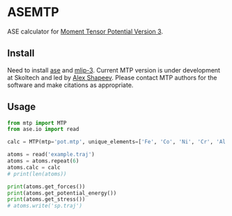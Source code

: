 # ASEMTP

ASE calculator for [Moment Tensor Potential Version 3](https://gitlab.com/ashapeev/mlip-3).

## Install

Need to install [ase](https://gitlab.com/ase/ase) and [mlip-3](https://gitlab.com/ashapeev/mlip-3). Current MTP version is under development at Skoltech and led by [Alex Shapeev](http://www.shapeev.com). Please contact MTP authors for the software and make citations as appropriate.

## Usage

```python
from mtp import MTP
from ase.io import read

calc = MTP(mtp='pot.mtp', unique_elements=['Fe', 'Co', 'Ni', 'Cr', 'Al'])

atoms = read('example.traj')
atoms = atoms.repeat(6)
atoms.calc = calc
# print(len(atoms))

print(atoms.get_forces())
print(atoms.get_potential_energy())
print(atoms.get_stress())
# atoms.write('sp.traj')
```
